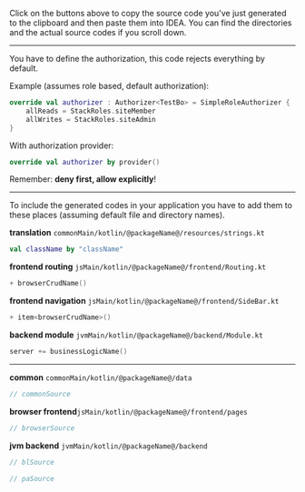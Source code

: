Click on the buttons above to copy the source code you've just generated to the
clipboard and then paste them into IDEA. You can find the directories and the
actual source codes if you scroll down.

---

You have to define the authorization, this code rejects everything by default.

Example (assumes role based, default authorization):

```kotlin
override val authorizer : Authorizer<TestBo> = SimpleRoleAuthorizer {
    allReads = StackRoles.siteMember
    allWrites = StackRoles.siteAdmin
}
```

With authorization provider:

```kotlin
override val authorizer by provider()
```

Remember: **deny first, allow explicitly**!

---

To include the generated codes in your application you have to add them to these
places (assuming default file and directory names).

**translation** `commonMain/kotlin/@packageName@/resources/strings.kt`

```kotlin
val className by "className"
```

**frontend routing** `jsMain/kotlin/@packageName@/frontend/Routing.kt`

```kotlin
+ browserCrudName()
```

**frontend navigation** `jsMain/kotlin/@packageName@/frontend/SideBar.kt`

```kotlin
+ item<browserCrudName>()
```

**backend module** `jvmMain/kotlin/@packageName@/backend/Module.kt`

```kotlin
server += businessLogicName()
```

---

**common** `commonMain/kotlin/@packageName@/data`

```kotlin
// commonSource
```

**browser frontend**`jsMain/kotlin/@packageName@/frontend/pages`

```kotlin
// browserSource
```

**jvm backend** `jvmMain/kotlin/@packageName@/backend`

```kotlin
// blSource
```

```kotlin
// paSource
```